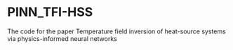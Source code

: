 # PINN_TFI-HSS
The code for the paper Temperature field inversion of heat-source systems via physics-informed neural networks
